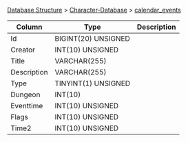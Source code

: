 [Database Structure](Database-Structure) > [Character-Database](Character-Database) > [calendar_events](calendar_events)

Column | Type | Description
--- | --- | ---
Id | BIGINT(20) UNSIGNED | 
Creator | INT(10) UNSIGNED | 
Title | VARCHAR(255) | 
Description | VARCHAR(255) | 
Type | TINYINT(1) UNSIGNED | 
Dungeon | INT(10) | 
Eventtime | INT(10) UNSIGNED | 
Flags | INT(10) UNSIGNED | 
Time2 | INT(10) UNSIGNED | 
